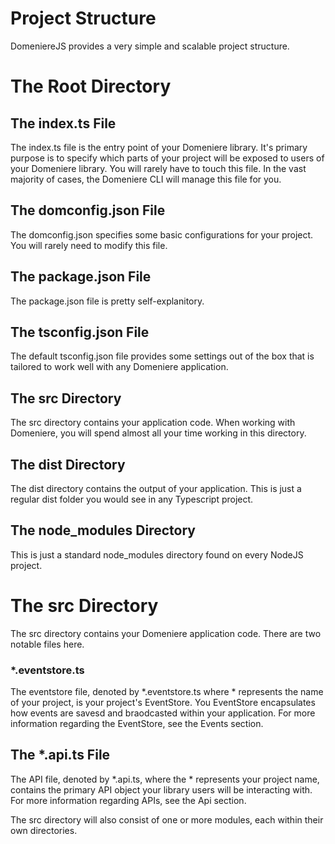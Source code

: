 # Project Structure
DomeniereJS provides a very simple and scalable project structure.

# The Root Directory
## The index.ts File
The index.ts file is the entry point of your Domeniere library. It's primary purpose is to specify which parts of your project will be exposed to users of your Domeniere library. You will rarely have to touch this file. In the vast majority of cases, the Domeniere CLI will manage this file for you.

## The domconfig.json File
The domconfig.json specifies some basic configurations for your project. You will rarely need to modify this file.

## The package.json File
The package.json file is pretty self-explanitory.

## The tsconfig.json File
The default tsconfig.json file provides some settings out of the box that is tailored to work well with any Domeniere application.

## The src Directory
The src directory contains your application code. When working with Domeniere, you will spend almost all your time working in this directory.

## The dist Directory
The dist directory contains the output of your application. This is just a regular dist folder you would see in any Typescript project.

## The node_modules Directory
This is just a standard node_modules directory found on every NodeJS project.

# The src Directory
The src directory contains your Domeniere application code. There are two notable files here.

### *.eventstore.ts
The eventstore file, denoted by *.eventstore.ts where * represents the name of your project, is your project's EventStore. You EventStore encapsulates how events are savesd and braodcasted within your application. For more information regarding the EventStore, see the Events section.

## The *.api.ts File
The API file, denoted by *.api.ts, where the * represents your project name, contains the primary API object your library users will be interacting with. For more information regarding APIs, see the Api section.

The src directory will also consist of one or more modules, each within their own directories.
